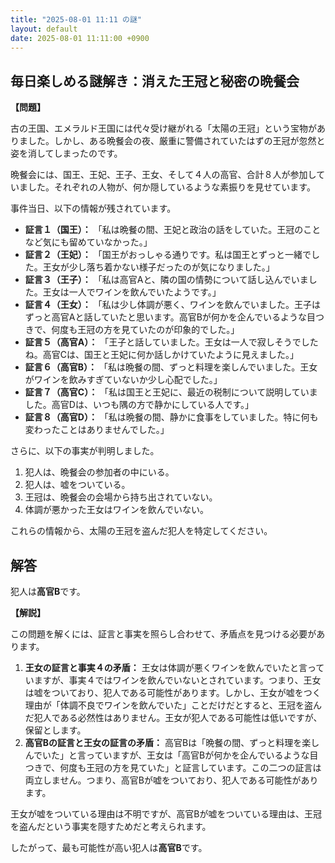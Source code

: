 ```yaml
---
title: "2025-08-01 11:11 の謎"
layout: default
date: 2025-08-01 11:11:00 +0900
---
```

## 毎日楽しめる謎解き：消えた王冠と秘密の晩餐会

**【問題】**

古の王国、エメラルド王国には代々受け継がれる「太陽の王冠」という宝物がありました。しかし、ある晩餐会の夜、厳重に警備されていたはずの王冠が忽然と姿を消してしまったのです。

晩餐会には、国王、王妃、王子、王女、そして４人の高官、合計８人が参加していました。それぞれの人物が、何か隠しているような素振りを見せています。

事件当日、以下の情報が残されています。

*   **証言１（国王）：** 「私は晩餐の間、王妃と政治の話をしていた。王冠のことなど気にも留めていなかった。」
*   **証言２（王妃）：** 「国王がおっしゃる通りです。私は国王とずっと一緒でした。王女が少し落ち着かない様子だったのが気になりました。」
*   **証言３（王子）：** 「私は高官Aと、隣の国の情勢について話し込んでいました。王女は一人でワインを飲んでいたようです。」
*   **証言４（王女）：** 「私は少し体調が悪く、ワインを飲んでいました。王子はずっと高官Aと話していたと思います。高官Bが何かを企んでいるような目つきで、何度も王冠の方を見ていたのが印象的でした。」
*   **証言５（高官A）：** 「王子と話していました。王女は一人で寂しそうでしたね。高官Cは、国王と王妃に何か話しかけていたように見えました。」
*   **証言６（高官B）：** 「私は晩餐の間、ずっと料理を楽しんでいました。王女がワインを飲みすぎていないか少し心配でした。」
*   **証言７（高官C）：** 「私は国王と王妃に、最近の税制について説明していました。高官Dは、いつも隅の方で静かにしている人です。」
*   **証言８（高官D）：** 「私は晩餐の間、静かに食事をしていました。特に何も変わったことはありませんでした。」

さらに、以下の事実が判明しました。

1.  犯人は、晩餐会の参加者の中にいる。
2.  犯人は、嘘をついている。
3.  王冠は、晩餐会の会場から持ち出されていない。
4.  体調が悪かった王女はワインを飲んでいない。

これらの情報から、太陽の王冠を盗んだ犯人を特定してください。

## 解答

犯人は**高官B**です。

**【解説】**

この問題を解くには、証言と事実を照らし合わせて、矛盾点を見つける必要があります。

1.  **王女の証言と事実４の矛盾：** 王女は体調が悪くワインを飲んでいたと言っていますが、事実４ではワインを飲んでいないとされています。つまり、王女は嘘をついており、犯人である可能性があります。しかし、王女が嘘をつく理由が「体調不良でワインを飲んでいた」ことだけだとすると、王冠を盗んだ犯人である必然性はありません。王女が犯人である可能性は低いですが、保留とします。
2.  **高官Bの証言と王女の証言の矛盾：** 高官Bは「晩餐の間、ずっと料理を楽しんでいた」と言っていますが、王女は「高官Bが何かを企んでいるような目つきで、何度も王冠の方を見ていた」と証言しています。この二つの証言は両立しません。つまり、高官Bが嘘をついており、犯人である可能性があります。

王女が嘘をついている理由は不明ですが、高官Bが嘘をついている理由は、王冠を盗んだという事実を隠すためだと考えられます。

したがって、最も可能性が高い犯人は**高官B**です。
